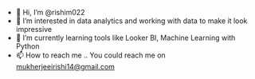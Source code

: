 - 👋 Hi, I’m @rishim022
- 👀 I’m interested in data analytics and working with data to make it look impressive
- 🌱 I’m currently learning tools like Looker BI, Machine Learning with Python
- 📫 How to reach me .. You could reach me on mukherjeeirishi14@gmail.com

<!---
rishim022/rishim022 is a ✨ special ✨ repository because its `README.md` (this file) appears on your GitHub profile.
You can click the Preview link to take a look at your changes.
--->
